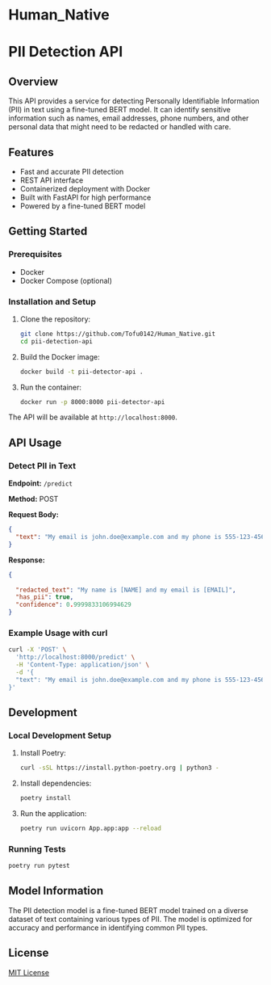# Human_Native

# PII Detection API

## Overview

This API provides a service for detecting Personally Identifiable Information (PII) in text using a fine-tuned BERT model. It can identify sensitive information such as names, email addresses, phone numbers, and other personal data that might need to be redacted or handled with care.

## Features

- Fast and accurate PII detection
- REST API interface
- Containerized deployment with Docker
- Built with FastAPI for high performance
- Powered by a fine-tuned BERT model

## Getting Started

### Prerequisites

- Docker
- Docker Compose (optional)

### Installation and Setup

1. Clone the repository:
   ```bash
   git clone https://github.com/Tofu0142/Human_Native.git
   cd pii-detection-api
   ```

2. Build the Docker image:
   ```bash
   docker build -t pii-detector-api .
   ```

3. Run the container:
   ```bash
   docker run -p 8000:8000 pii-detector-api
   ```

The API will be available at `http://localhost:8000`.

## API Usage

### Detect PII in Text

**Endpoint:** `/predict`

**Method:** POST

**Request Body:**
```json
{
  "text": "My email is john.doe@example.com and my phone is 555-123-4567"
}
```

**Response:**
```json
{
  
  "redacted_text": "My name is [NAME] and my email is [EMAIL]",
  "has_pii": true,
  "confidence": 0.9999833106994629
}
```

### Example Usage with curl

```bash
curl -X 'POST' \
  'http://localhost:8000/predict' \
  -H 'Content-Type: application/json' \
  -d '{
  "text": "My email is john.doe@example.com and my phone is 555-123-4567"
}'
```

## Development

### Local Development Setup

1. Install Poetry:
   ```bash
   curl -sSL https://install.python-poetry.org | python3 -
   ```

2. Install dependencies:
   ```bash
   poetry install
   ```

3. Run the application:
   ```bash
   poetry run uvicorn App.app:app --reload
   ```

### Running Tests

```bash
poetry run pytest
```

## Model Information

The PII detection model is a fine-tuned BERT model trained on a diverse dataset of text containing various types of PII. The model is optimized for accuracy and performance in identifying common PII types.

## License

[MIT License](LICENSE)

